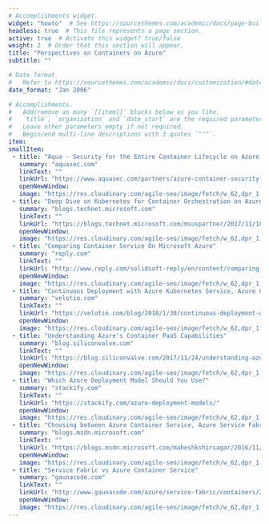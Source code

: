 ```yaml
---
# Accomplishments widget.
widget: "howto"  # See https://sourcethemes.com/academic/docs/page-builder/
headless: true  # This file represents a page section.
active: true  # Activate this widget? true/false
weight: 2  # Order that this section will appear.
title: "Perspectives on Containers on Azure"
subtitle: ""

# Date format
#   Refer to https://sourcethemes.com/academic/docs/customization/#date-format
date_format: "Jan 2006"

# Accomplishments.
#   Add/remove as many `[[item]]` blocks below as you like.
#   `title`, `organization` and `date_start` are the required parameters.
#   Leave other parameters empty if not required.
#   Begin/end multi-line descriptions with 3 quotes `"""`.
item: 
smallItem: 
 - title: "Aqua - Security for the Entire Container Lifecycle on Azure Cloud"
   summary: "aquasec.com"
   linkText: ""
   linkUrl: "https://www.aquasec.com/partners/azure-container-security-vsts/" 
   openNewWindow: 
   image: "https://res.cloudinary.com/agile-seo/image/fetch/w_62,dpr_1.0,d_blank_am8gzx.png/https%3A%2F%2Flogo.clearbit.com%2Faquasec.com%3Fsize%3D250"  
 - title: "Deep Dive on Kubernetes for Container Orchestration on Azure"
   summary: "blogs.technet.microsoft.com"
   linkText: ""
   linkUrl: "https://blogs.technet.microsoft.com/msuspartner/2017/11/10/deep-dive-on-kubernetes-for-container-orchestration/" 
   openNewWindow: 
   image: "https://res.cloudinary.com/agile-seo/image/fetch/w_62,dpr_1.0,d_blank_am8gzx.png/https%3A%2F%2Flogo.clearbit.com%2Fblogs.technet.microsoft.com%3Fsize%3D250"  
 - title: "Comparing Container Service On Microsoft Azure"
   summary: "reply.com"
   linkText: ""
   linkUrl: "http://www.reply.com/solidsoft-reply/en/content/comparing-container-services-on-microsoft-azure" 
   openNewWindow: 
   image: "https://res.cloudinary.com/agile-seo/image/fetch/w_62,dpr_1.0,d_blank_am8gzx.png/https%3A%2F%2Flogo.clearbit.com%2Freply.com%3Fsize%3D250"  
 - title: "Continuous Deployment with Azure Kubernetes Service, Azure Container Registry &amp; Jenkins"
   summary: "velotio.com"
   linkText: ""
   linkUrl: "https://velotio.com/blog/2018/1/30/continuous-deployment-with-azure-kubernetes-service-azure-container-registry-and-jenkins" 
   openNewWindow: 
   image: "https://res.cloudinary.com/agile-seo/image/fetch/w_62,dpr_1.0,d_blank_am8gzx.png/https%3A%2F%2Flogo.clearbit.com%2Fvelotio.com%3Fsize%3D250"  
 - title: "Understanding Azure's Container PaaS Capabilities"
   summary: "blog.siliconvalve.com"
   linkText: ""
   linkUrl: "https://blog.siliconvalve.com/2017/11/24/understanding-azures-container-paas-capabilities/" 
   openNewWindow: 
   image: "https://res.cloudinary.com/agile-seo/image/fetch/w_62,dpr_1.0,d_blank_am8gzx.png/https%3A%2F%2Flogo.clearbit.com%2Fblog.siliconvalve.com%3Fsize%3D250"  
 - title: "Which Azure Deployment Model Should You Use?"
   summary: "stackify.com"
   linkText: ""
   linkUrl: "https://stackify.com/azure-deployment-models/" 
   openNewWindow: 
   image: "https://res.cloudinary.com/agile-seo/image/fetch/w_62,dpr_1.0,d_blank_am8gzx.png/https%3A%2F%2Flogo.clearbit.com%2Fstackify.com%3Fsize%3D250"  
 - title: "Choosing between Azure Container Service, Azure Service Fabric and Azure Functions"
   summary: "blogs.msdn.microsoft.com"
   linkText: ""
   linkUrl: "https://blogs.msdn.microsoft.com/maheshkshirsagar/2016/11/21/choosing-between-azure-container-service-azure-service-fabric-and-azure-functions/" 
   openNewWindow: 
   image: "https://res.cloudinary.com/agile-seo/image/fetch/w_62,dpr_1.0,d_blank_am8gzx.png/https%3A%2F%2Flogo.clearbit.com%2Fblogs.msdn.microsoft.com%3Fsize%3D250"
 - title: "Service Fabric vs Azure Container Service"
   summary: "gaunacode.com"
   linkText: ""
   linkUrl: "http://www.gaunacode.com/azure/service-fabric/containers/2017/04/19/ServiceFabric-vs-AzureContainerServices.html" 
   openNewWindow: 
   image: "https://res.cloudinary.com/agile-seo/image/fetch/w_62,dpr_1.0,d_blank_am8gzx.png/https%3A%2F%2Flogo.clearbit.com%2Fgaunacode.com%3Fsize%3D250"
---
```

